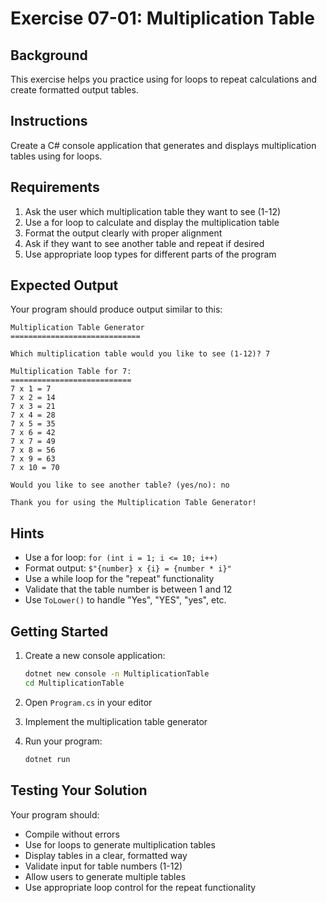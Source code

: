 # Exercise 07-01: Multiplication Table

## Background

This exercise helps you practice using for loops to repeat calculations and create formatted output tables.

## Instructions

Create a C# console application that generates and displays multiplication tables using for loops.

## Requirements

1. Ask the user which multiplication table they want to see (1-12)
2. Use a for loop to calculate and display the multiplication table
3. Format the output clearly with proper alignment
4. Ask if they want to see another table and repeat if desired
5. Use appropriate loop types for different parts of the program

## Expected Output

Your program should produce output similar to this:

```
Multiplication Table Generator
=============================

Which multiplication table would you like to see (1-12)? 7

Multiplication Table for 7:
===========================
7 x 1 = 7
7 x 2 = 14
7 x 3 = 21
7 x 4 = 28
7 x 5 = 35
7 x 6 = 42
7 x 7 = 49
7 x 8 = 56
7 x 9 = 63
7 x 10 = 70

Would you like to see another table? (yes/no): no

Thank you for using the Multiplication Table Generator!
```

## Hints

- Use a for loop: `for (int i = 1; i <= 10; i++)`
- Format output: `$"{number} x {i} = {number * i}"`
- Use a while loop for the "repeat" functionality
- Validate that the table number is between 1 and 12
- Use `ToLower()` to handle "Yes", "YES", "yes", etc.

## Getting Started

1. Create a new console application:
   ```bash
   dotnet new console -n MultiplicationTable
   cd MultiplicationTable
   ```

2. Open `Program.cs` in your editor

3. Implement the multiplication table generator

4. Run your program:
   ```bash
   dotnet run
   ```

## Testing Your Solution

Your program should:
- Compile without errors
- Use for loops to generate multiplication tables
- Display tables in a clear, formatted way
- Validate input for table numbers (1-12)
- Allow users to generate multiple tables
- Use appropriate loop control for the repeat functionality